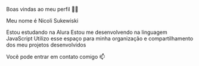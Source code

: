 Boas vindas ao meu perfil 💙💙

Meu nome é Nicoli Sukewiski

Estou estudando na Alura
Estou me desenvolvendo na linguagem JavaScript
Utilizo esse espaço para minha organização e compartilhamento dos meu projetos desenvolvidos

Você pode entrar em contato comigo 📫
